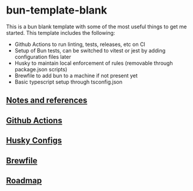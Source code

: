 # bun-template-blank

This is a bun blank template with some of the most useful things to get me started. This template includes the following:

- Github Actions to run linting, tests, releases, etc on CI
- Setup of Bun tests, can be switched to vitest or jest by adding configuration files later
- Husky to maintain local enforcement of rules (removable through package.json scripts)
- Brewfile to add bun to a machine if not present yet
- Basic typescript setup through tsconfig.json

## [Notes and references](./wiki/References.md)

## [Github Actions](./wiki/GHActions.md)

## [Husky Configs](./wiki/Husky.md)

## [Brewfile](./wiki/Brewfiles.md)

## [Roadmap](./wiki/Roadmap.md)